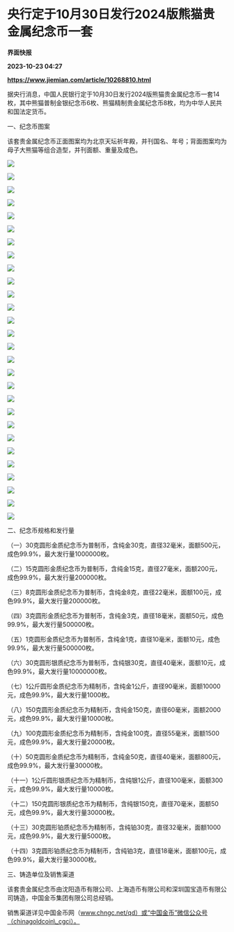 # 央行定于10月30日发行2024版熊猫贵金属纪念币一套
**界面快报**

**2023-10-23 04:27**

**https://www.jiemian.com/article/10268810.html**

据央行消息，中国人民银行定于10月30日发行2024版熊猫贵金属纪念币一套14枚，其中熊猫普制金银纪念币6枚、熊猫精制贵金属纪念币8枚，均为中华人民共和国法定货币。

一、纪念币图案

该套贵金属纪念币正面图案均为北京天坛祈年殿，并刊国名、年号；背面图案均为母子大熊猫等组合造型，并刊面额、重量及成色。

![](https://img1.jiemian.com/101/original/20231023/169803469217230700_a700xH.jpg)

![](https://img2.jiemian.com/101/original/20231023/169803469234750600_a700xH.jpg)

![](https://img2.jiemian.com/101/original/20231023/169803469247572800_a700xH.jpg)

![](https://img1.jiemian.com/101/original/20231023/169803469261434500_a700xH.jpg)

![](https://img1.jiemian.com/101/original/20231023/169803469277841000_a700xH.jpg)

![](https://img1.jiemian.com/101/original/20231023/169803469294616000_a700xH.jpg)

![](https://img2.jiemian.com/101/original/20231023/16980346937301700_a700xH.jpg)

![](https://img2.jiemian.com/101/original/20231023/169803469328213700_a700xH.jpg)

![](https://img2.jiemian.com/101/original/20231023/169803469345353800_a700xH.jpg)

![](https://img3.jiemian.com/101/original/20231023/169803469364296800_a700xH.jpg)

![](https://img2.jiemian.com/101/original/20231023/169803469376767100_a700xH.jpg)

![](https://img1.jiemian.com/101/original/20231023/169803469391263200_a700xH.jpg)

![](https://img3.jiemian.com/101/original/20231023/169803469411023700_a700xH.jpg)

![](https://img2.jiemian.com/101/original/20231023/169803469425496900_a700xH.jpg)

![](https://img2.jiemian.com/101/original/20231023/169803469439374100_a700xH.jpg)

![](https://img1.jiemian.com/101/original/20231023/169803469453692000_a700xH.jpg)

![](https://img2.jiemian.com/101/original/20231023/169803469472933200_a700xH.jpg)

![](https://img1.jiemian.com/101/original/20231023/169803469484976600_a700xH.jpg)

![](https://img1.jiemian.com/101/original/20231023/16980346957187400_a700xH.jpg)

![](https://img1.jiemian.com/101/original/20231023/169803469527871700_a700xH.jpg)

![](https://img3.jiemian.com/101/original/20231023/169803469544078800_a700xH.jpg)

![](https://img2.jiemian.com/101/original/20231023/169803469566282900_a700xH.jpg)

![](https://img3.jiemian.com/101/original/20231023/169803469582875300_a700xH.jpg)

![](https://img1.jiemian.com/101/original/20231023/169803469595953900_a700xH.jpg)

![](https://img1.jiemian.com/101/original/20231023/16980346969925400_a700xH.jpg)

![](https://img3.jiemian.com/101/original/20231023/169803469627363500_a700xH.jpg)

![](https://img2.jiemian.com/101/original/20231023/169803469643767900_a700xH.jpg)

![](https://img1.jiemian.com/101/original/20231023/169803469657391400_a700xH.jpg)

二、纪念币规格和发行量

（一）30克圆形金质纪念币为普制币，含纯金30克，直径32毫米，面额500元，成色99.9%，最大发行量1000000枚。

（二）15克圆形金质纪念币为普制币，含纯金15克，直径27毫米，面额200元，成色99.9%，最大发行量200000枚。

（三）8克圆形金质纪念币为普制币，含纯金8克，直径22毫米，面额100元，成色99.9%，最大发行量200000枚。

（四）3克圆形金质纪念币为普制币，含纯金3克，直径18毫米，面额50元，成色99.9%，最大发行量500000枚。

（五）1克圆形金质纪念币为普制币，含纯金1克，直径10毫米，面额10元，成色99.9%，最大发行量500000枚。

（六）30克圆形银质纪念币为普制币，含纯银30克，直径40毫米，面额10元，成色99.9%，最大发行量10000000枚。

（七）1公斤圆形金质纪念币为精制币，含纯金1公斤，直径90毫米，面额10000元，成色99.9%，最大发行量1000枚。

（八）150克圆形金质纪念币为精制币，含纯金150克，直径60毫米，面额2000元，成色99.9%，最大发行量10000枚。

（九）100克圆形金质纪念币为精制币，含纯金100克，直径55毫米，面额1500元，成色99.9%，最大发行量20000枚。

（十）50克圆形金质纪念币为精制币，含纯金50克，直径40毫米，面额800元，成色99.9%，最大发行量30000枚。

（十一）1公斤圆形银质纪念币为精制币，含纯银1公斤，直径100毫米，面额300元，成色99.9%，最大发行量10000枚。

（十二）150克圆形银质纪念币为精制币，含纯银150克，直径70毫米，面额50元，成色99.9%，最大发行量30000枚。

（十三）30克圆形铂质纪念币为精制币，含纯铂30克，直径32毫米，面额1000元，成色99.9%，最大发行量5000枚。

（十四）3克圆形铂质纪念币为精制币，含纯铂3克，直径18毫米，面额100元，成色99.9%，最大发行量30000枚。

三、铸造单位及销售渠道

该套贵金属纪念币由沈阳造币有限公司、上海造币有限公司和深圳国宝造币有限公司铸造，中国金币集团有限公司总经销。

销售渠道详见中国金币网（www.chngc.net/qd）或“中国金币”微信公众号（chinagoldcoin\_cgci）。